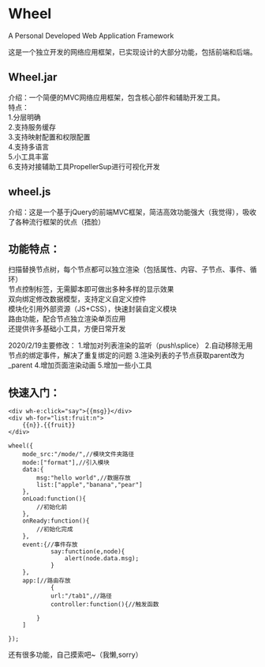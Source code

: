 # Wheel
A Personal Developed Web Application Framework


这是一个独立开发的网络应用框架，已实现设计的大部分功能，包括前端和后端。

## Wheel.jar 

介绍：一个简便的MVC网络应用框架，包含核心部件和辅助开发工具。  
特点：  
1.分层明确  
2.支持服务缓存  
3.支持映射配置和权限配置  
4.支持多语言  
5.小工具丰富  
6.支持对接辅助工具PropellerSup进行可视化开发  

## wheel.js

介绍：这是一个基于jQuery的前端MVC框架，简洁高效功能强大（我觉得），吸收了各种流行框架的优点（捂脸）

## 功能特点：
扫描替换节点树，每个节点都可以独立渲染（包括属性、内容、子节点、事件、循环）  
节点控制标签，无需脚本即可做出多种多样的显示效果  
双向绑定修改数据模型，支持定义自定义控件  
模块化引用外部资源（JS+CSS），快速封装自定义模块  
路由功能，配合节点独立渲染单页应用  
还提供许多基础小工具，方便日常开发  

2020/2/19主要修改：
1.增加对列表渲染的监听（push\splice）
2.自动移除无用节点的绑定事件，解决了重复绑定的问题
3.渲染列表的子节点获取parent改为_parent
4.增加页面渲染动画
5.增加一些小工具

## 快速入门：

```
<div wh-e:click="say">{{msg}}</div>
<div wh-for="list:fruit:n">
	{{n}}.{{fruit}}
</div>

wheel({
	mode_src:"/mode/",//模块文件夹路径
	mode:["format"],//引入模块
	data:{
		msg:"hello world",//数据存放
		list:["apple","banana","pear"]
	},
	onLoad:function(){  
		//初始化前
	},
	onReady:function(){  
		//初始化完成
	},
	event:{//事件存放
    		say:function(e,node){
      			alert(node.data.msg);
    		}
	},
	app:[//路由存放
    		{
			url:"/tab1",//路径
			controller:function(){//触发函数
        
		}
 	]
	
});
```

还有很多功能，自己摸索吧~（我懒,sorry）


